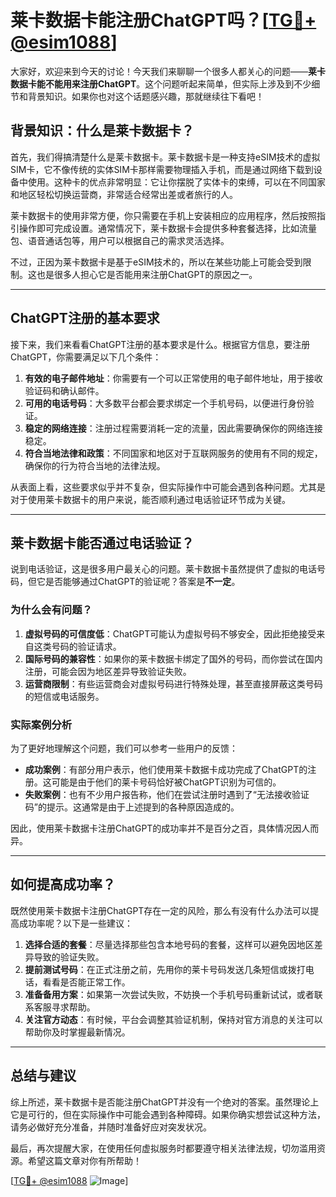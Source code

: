 # 莱卡数据卡能注册ChatGPT吗？[[TG💪+ @esim1088](https://t.me/s/esim1088)]

大家好，欢迎来到今天的讨论！今天我们来聊聊一个很多人都关心的问题——**莱卡数据卡能不能用来注册ChatGPT**。这个问题听起来简单，但实际上涉及到不少细节和背景知识。如果你也对这个话题感兴趣，那就继续往下看吧！

## 背景知识：什么是莱卡数据卡？

首先，我们得搞清楚什么是莱卡数据卡。莱卡数据卡是一种支持eSIM技术的虚拟SIM卡，它不像传统的实体SIM卡那样需要物理插入手机，而是通过网络下载到设备中使用。这种卡的优点非常明显：它让你摆脱了实体卡的束缚，可以在不同国家和地区轻松切换运营商，非常适合经常出差或者旅行的人。

莱卡数据卡的使用非常方便，你只需要在手机上安装相应的应用程序，然后按照指引操作即可完成设置。通常情况下，莱卡数据卡会提供多种套餐选择，比如流量包、语音通话包等，用户可以根据自己的需求灵活选择。

不过，正因为莱卡数据卡是基于eSIM技术的，所以在某些功能上可能会受到限制。这也是很多人担心它是否能用来注册ChatGPT的原因之一。

---

## ChatGPT注册的基本要求

接下来，我们来看看ChatGPT注册的基本要求是什么。根据官方信息，要注册ChatGPT，你需要满足以下几个条件：

1. **有效的电子邮件地址**：你需要有一个可以正常使用的电子邮件地址，用于接收验证码和确认邮件。
2. **可用的电话号码**：大多数平台都会要求绑定一个手机号码，以便进行身份验证。
3. **稳定的网络连接**：注册过程需要消耗一定的流量，因此需要确保你的网络连接稳定。
4. **符合当地法律和政策**：不同国家和地区对于互联网服务的使用有不同的规定，确保你的行为符合当地的法律法规。

从表面上看，这些要求似乎并不复杂，但实际操作中可能会遇到各种问题。尤其是对于使用莱卡数据卡的用户来说，能否顺利通过电话验证环节成为关键。

---

## 莱卡数据卡能否通过电话验证？

说到电话验证，这是很多用户最关心的问题。莱卡数据卡虽然提供了虚拟的电话号码，但它是否能够通过ChatGPT的验证呢？答案是**不一定**。

### 为什么会有问题？

1. **虚拟号码的可信度低**：ChatGPT可能认为虚拟号码不够安全，因此拒绝接受来自这类号码的验证请求。
2. **国际号码的兼容性**：如果你的莱卡数据卡绑定了国外的号码，而你尝试在国内注册，可能会因为地区差异导致验证失败。
3. **运营商限制**：有些运营商会对虚拟号码进行特殊处理，甚至直接屏蔽这类号码的短信或电话服务。

### 实际案例分析

为了更好地理解这个问题，我们可以参考一些用户的反馈：

- **成功案例**：有部分用户表示，他们使用莱卡数据卡成功完成了ChatGPT的注册。这可能是由于他们的莱卡号码恰好被ChatGPT识别为可信的。
- **失败案例**：也有不少用户报告称，他们在尝试注册时遇到了“无法接收验证码”的提示。这通常是由于上述提到的各种原因造成的。

因此，使用莱卡数据卡注册ChatGPT的成功率并不是百分之百，具体情况因人而异。

---

## 如何提高成功率？

既然使用莱卡数据卡注册ChatGPT存在一定的风险，那么有没有什么办法可以提高成功率呢？以下是一些建议：

1. **选择合适的套餐**：尽量选择那些包含本地号码的套餐，这样可以避免因地区差异导致的验证失败。
2. **提前测试号码**：在正式注册之前，先用你的莱卡号码发送几条短信或拨打电话，看看是否能正常工作。
3. **准备备用方案**：如果第一次尝试失败，不妨换一个手机号码重新试试，或者联系客服寻求帮助。
4. **关注官方动态**：有时候，平台会调整其验证机制，保持对官方消息的关注可以帮助你及时掌握最新情况。

---

## 总结与建议

综上所述，莱卡数据卡是否能注册ChatGPT并没有一个绝对的答案。虽然理论上它是可行的，但在实际操作中可能会遇到各种障碍。如果你确实想尝试这种方法，请务必做好充分准备，并随时准备好应对突发状况。

最后，再次提醒大家，在使用任何虚拟服务时都要遵守相关法律法规，切勿滥用资源。希望这篇文章对你有所帮助！

[[TG💪+ @esim1088](https://t.me/s/esim1088) ![Image](https://i.postimg.cc/4NQfJmqS/Snipaste-2025-05-13-00-14-12.png)]